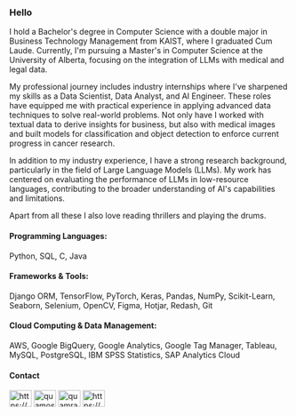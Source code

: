 ### Hello

I hold a Bachelor's degree in Computer Science with a double major in Business Technology Management from KAIST, where I graduated Cum Laude. Currently, I'm pursuing a Master's in Computer Science at the University of Alberta, focusing on the integration of LLMs with medical and legal data.

My professional journey includes industry internships where I've sharpened my skills as a Data Scientist, Data Analyst, and AI Engineer. These roles have equipped me with practical experience in applying advanced data techniques to solve real-world problems. Not only have I worked with textual data to derive insights for business, but also with medical images and built models for classification and object detection to enforce current progress in cancer research.

In addition to my industry experience, I have a strong research background, particularly in the field of Large Language Models (LLMs). My work has centered on evaluating the performance of LLMs in low-resource languages, contributing to the broader understanding of AI's capabilities and limitations.

Apart from all these I also love reading thrillers and playing the drums.
#### Programming Languages: 
Python, SQL, C, Java

#### Frameworks & Tools: 
Django ORM, TensorFlow, PyTorch, Keras, Pandas, NumPy, Scikit-Learn, Seaborn, Selenium, OpenCV, Figma, Hotjar, Redash, Git

#### Cloud Computing & Data Management: 
AWS, Google BigQuery, Google Analytics, Google Tag Manager, Tableau, MySQL, PostgreSQL, IBM SPSS Statistics, SAP Analytics Cloud

#### Contact
<a href="https://www.linkedin.com/in/h-m-quamran-hasan/" target="blank"><img align="center" src="https://raw.githubusercontent.com/rahuldkjain/github-profile-readme-generator/master/src/images/icons/Social/linked-in-alt.svg" alt="https://www.linkedin.com/in/h-m-quamran-hasan/" height="30" width="40" /></a>
<a href="https://www.kaggle.com/quamos" target="blank"><img align="center" src="https://raw.githubusercontent.com/rahuldkjain/github-profile-readme-generator/master/src/images/icons/Social/kaggle.svg" alt="quamos" height="30" width="40" /></a>
<a href="https://www.instagram.com/quamran_hasan/" target="blank"><img align="center" src="https://raw.githubusercontent.com/rahuldkjain/github-profile-readme-generator/master/src/images/icons/Social/instagram.svg" alt="quamran_hasan" height="30" width="40" /></a>
<a href="https://www.facebook.com/i.am.quamtastic" target="blank"><img align="center" src="https://raw.githubusercontent.com/rahuldkjain/github-profile-readme-generator/master/src/images/icons/Social/facebook.svg" alt="https://www.facebook.com/i.am.quamtastic" height="30" width="40" /></a>
